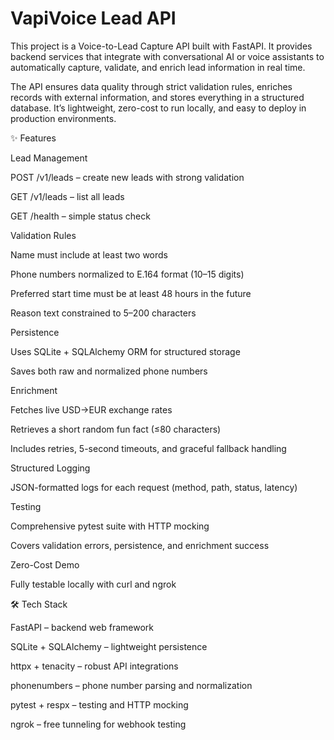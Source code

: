 # VapiVoice Lead API
This project is a Voice-to-Lead Capture API built with FastAPI. It provides backend services that integrate with conversational AI or voice assistants to automatically capture, validate, and enrich lead information in real time.

The API ensures data quality through strict validation rules, enriches records with external information, and stores everything in a structured database. It’s lightweight, zero-cost to run locally, and easy to deploy in production environments.

✨ Features

Lead Management

POST /v1/leads – create new leads with strong validation

GET /v1/leads – list all leads

GET /health – simple status check

Validation Rules

Name must include at least two words

Phone numbers normalized to E.164 format (10–15 digits)

Preferred start time must be at least 48 hours in the future

Reason text constrained to 5–200 characters

Persistence

Uses SQLite + SQLAlchemy ORM for structured storage

Saves both raw and normalized phone numbers

Enrichment

Fetches live USD→EUR exchange rates

Retrieves a short random fun fact (≤80 characters)

Includes retries, 5-second timeouts, and graceful fallback handling

Structured Logging

JSON-formatted logs for each request (method, path, status, latency)

Testing

Comprehensive pytest suite with HTTP mocking

Covers validation errors, persistence, and enrichment success

Zero-Cost Demo

Fully testable locally with curl and ngrok

🛠 Tech Stack

FastAPI – backend web framework

SQLite + SQLAlchemy – lightweight persistence

httpx + tenacity – robust API integrations

phonenumbers – phone number parsing and normalization

pytest + respx – testing and HTTP mocking

ngrok – free tunneling for webhook testing
